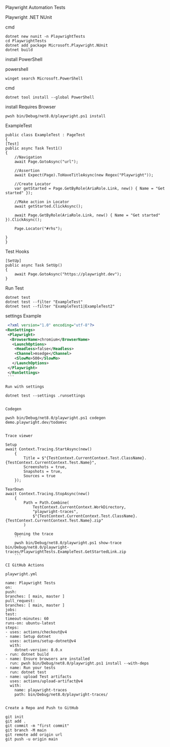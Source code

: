 Playwright Automation Tests 

Playwright .NET NUnit

cmd

    dotnet new nunit -n PlaywrightTests
    cd PlaywrightTests
    dotnet add package Microsoft.Playwright.NUnit
    dotnet build

install PowerShell

powershell

    winget search Microsoft.PowerShell

cmd

    dotnet tool install --global PowerShell


install Requires Browser

    pwsh bin/Debug/net8.0/playwright.ps1 install


ExampleTest

    public class ExampleTest : PageTest
    {
    [Test]
    public async Task Test1()
    {
        //Navigation
        await Page.GotoAsync("url");

        //Assertion
        await Expect(Page).ToHaveTitleAsync(new Regex("Playwright"));

        //Create Locator
        var getStarted = Page.GetByRole(AriaRole.Link, new() { Name = "Get started" });

        //Make action in Locator
        await getStarted.ClickAsync();

        await Page.GetByRole(AriaRole.Link, new() { Name = "Get started" }).ClickAsync();

        Page.Locator("#rhs");

    }
    }

Test Hooks

    [SetUp]
    public async Task SetUp()
    {
        await Page.GotoAsync("https://playwright.dev");
    }

Run Test

    dotnet test 
    dotnet test --filter "ExampleTest"
    dotnet test --filter "ExampleTest1|ExampleTest2"

settings Example
   
   ```xml
    <?xml version="1.0" encoding="utf-8"?>
   <RunSettings>
    <Playwright>
     <BrowserName>chromium</BrowserName>
      <LaunchOptions>
       <Headless>false</Headless>
       <Channel>msedge</Channel>
       <SlowMo>500</SlowMo>
      </LaunchOptions>
    </Playwright>
    </RunSettings>
    ```

Run with settings
```
    dotnet test --settings .runsettings
```

Codegen
```
    pwsh bin/Debug/net8.0/playwright.ps1 codegen demo.playwright.dev/todomvc
```

Trace viewer
```
    Setup
    await Context.Tracing.StartAsync(new()
        {
            Title = $"{TestContext.CurrentContext.Test.ClassName}.{TestContext.CurrentContext.Test.Name}",
            Screenshots = true,
            Snapshots = true,
            Sources = true
        });

    TearDown
    await Context.Tracing.StopAsync(new()
        {
            Path = Path.Combine(
                TestContext.CurrentContext.WorkDirectory,
                "playwright-traces",
                $"{TestContext.CurrentContext.Test.ClassName}.{TestContext.CurrentContext.Test.Name}.zip"
            )
```
    Opening the trace
    ```
    pwsh bin/Debug/net8.0/playwright.ps1 show-trace bin/Debug/net8.0/playwright-traces/PlaywrightTests.ExampleTest.GetStartedLink.zip
    ```

CI GitHub Actions

playwright.yml
```
    name: Playwright Tests
    on:
    push:
    branches: [ main, master ]
    pull_request:
    branches: [ main, master ]
    jobs:
    test:
    timeout-minutes: 60
    runs-on: ubuntu-latest
    steps:
    - uses: actions/checkout@v4
    - name: Setup dotnet
      uses: actions/setup-dotnet@v4
      with:
        dotnet-version: 8.0.x
    - run: dotnet build
    - name: Ensure browsers are installed
      run: pwsh bin/Debug/net8.0/playwright.ps1 install --with-deps
    - name: Run your tests
      run: dotnet test
    - name: upload Test artifacts
      uses: actions/upload-artifact@v4
      with:
        name: playwright-traces
        path: bin/Debug/net8.0/playwright-traces/
```

Create a Repo and Push to GitHub
```
    git init
    git add .
    git commit -m "first commit"
    git branch -M main
    git remote add origin url
    git push -u origin main 
```
